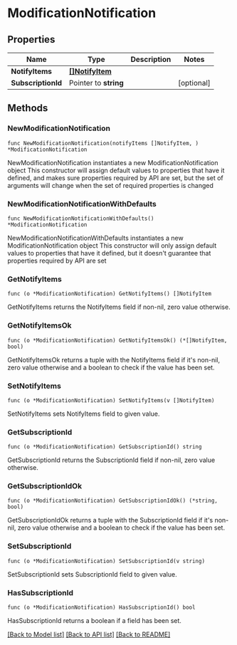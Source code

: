 # ModificationNotification

## Properties

Name | Type | Description | Notes
------------ | ------------- | ------------- | -------------
**NotifyItems** | [**[]NotifyItem**](NotifyItem.md) |  | 
**SubscriptionId** | Pointer to **string** |  | [optional] 

## Methods

### NewModificationNotification

`func NewModificationNotification(notifyItems []NotifyItem, ) *ModificationNotification`

NewModificationNotification instantiates a new ModificationNotification object
This constructor will assign default values to properties that have it defined,
and makes sure properties required by API are set, but the set of arguments
will change when the set of required properties is changed

### NewModificationNotificationWithDefaults

`func NewModificationNotificationWithDefaults() *ModificationNotification`

NewModificationNotificationWithDefaults instantiates a new ModificationNotification object
This constructor will only assign default values to properties that have it defined,
but it doesn't guarantee that properties required by API are set

### GetNotifyItems

`func (o *ModificationNotification) GetNotifyItems() []NotifyItem`

GetNotifyItems returns the NotifyItems field if non-nil, zero value otherwise.

### GetNotifyItemsOk

`func (o *ModificationNotification) GetNotifyItemsOk() (*[]NotifyItem, bool)`

GetNotifyItemsOk returns a tuple with the NotifyItems field if it's non-nil, zero value otherwise
and a boolean to check if the value has been set.

### SetNotifyItems

`func (o *ModificationNotification) SetNotifyItems(v []NotifyItem)`

SetNotifyItems sets NotifyItems field to given value.


### GetSubscriptionId

`func (o *ModificationNotification) GetSubscriptionId() string`

GetSubscriptionId returns the SubscriptionId field if non-nil, zero value otherwise.

### GetSubscriptionIdOk

`func (o *ModificationNotification) GetSubscriptionIdOk() (*string, bool)`

GetSubscriptionIdOk returns a tuple with the SubscriptionId field if it's non-nil, zero value otherwise
and a boolean to check if the value has been set.

### SetSubscriptionId

`func (o *ModificationNotification) SetSubscriptionId(v string)`

SetSubscriptionId sets SubscriptionId field to given value.

### HasSubscriptionId

`func (o *ModificationNotification) HasSubscriptionId() bool`

HasSubscriptionId returns a boolean if a field has been set.


[[Back to Model list]](../README.md#documentation-for-models) [[Back to API list]](../README.md#documentation-for-api-endpoints) [[Back to README]](../README.md)


